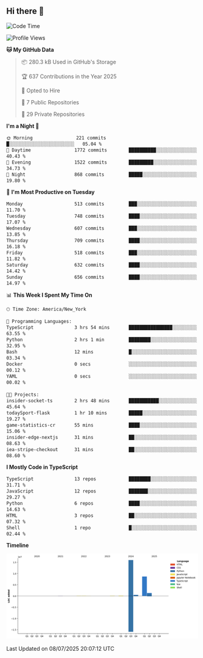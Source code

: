 ## Hi there 👋

<!--START_SECTION:waka-->
![Code Time](http://img.shields.io/badge/Code%20Time-375%20hrs%2056%20mins-blue)

![Profile Views](http://img.shields.io/badge/Profile%20Views-0-blue)

**🐱 My GitHub Data** 

> 📦 280.3 kB Used in GitHub's Storage 
 > 
> 🏆 637 Contributions in the Year 2025
 > 
> 💼 Opted to Hire
 > 
> 📜 7 Public Repositories 
 > 
> 🔑 29 Private Repositories 
 > 
**I'm a Night 🦉** 

```text
🌞 Morning                221 commits         █░░░░░░░░░░░░░░░░░░░░░░░░   05.04 % 
🌆 Daytime                1772 commits        ██████████░░░░░░░░░░░░░░░   40.43 % 
🌃 Evening                1522 commits        █████████░░░░░░░░░░░░░░░░   34.73 % 
🌙 Night                  868 commits         █████░░░░░░░░░░░░░░░░░░░░   19.80 % 
```
📅 **I'm Most Productive on Tuesday** 

```text
Monday                   513 commits         ███░░░░░░░░░░░░░░░░░░░░░░   11.70 % 
Tuesday                  748 commits         ████░░░░░░░░░░░░░░░░░░░░░   17.07 % 
Wednesday                607 commits         ███░░░░░░░░░░░░░░░░░░░░░░   13.85 % 
Thursday                 709 commits         ████░░░░░░░░░░░░░░░░░░░░░   16.18 % 
Friday                   518 commits         ███░░░░░░░░░░░░░░░░░░░░░░   11.82 % 
Saturday                 632 commits         ████░░░░░░░░░░░░░░░░░░░░░   14.42 % 
Sunday                   656 commits         ████░░░░░░░░░░░░░░░░░░░░░   14.97 % 
```


📊 **This Week I Spent My Time On** 

```text
🕑︎ Time Zone: America/New_York

💬 Programming Languages: 
TypeScript               3 hrs 54 mins       ████████████████░░░░░░░░░   63.55 % 
Python                   2 hrs 1 min         ████████░░░░░░░░░░░░░░░░░   32.95 % 
Bash                     12 mins             █░░░░░░░░░░░░░░░░░░░░░░░░   03.34 % 
Docker                   0 secs              ░░░░░░░░░░░░░░░░░░░░░░░░░   00.12 % 
YAML                     0 secs              ░░░░░░░░░░░░░░░░░░░░░░░░░   00.02 % 

🐱‍💻 Projects: 
insider-socket-ts        2 hrs 48 mins       ███████████░░░░░░░░░░░░░░   45.64 % 
todaySport-flask         1 hr 10 mins        █████░░░░░░░░░░░░░░░░░░░░   19.27 % 
game-statistics-cr       55 mins             ████░░░░░░░░░░░░░░░░░░░░░   15.06 % 
insider-edge-nextjs      31 mins             ██░░░░░░░░░░░░░░░░░░░░░░░   08.63 % 
iea-stripe-checkout      31 mins             ██░░░░░░░░░░░░░░░░░░░░░░░   08.60 % 
```

**I Mostly Code in TypeScript** 

```text
TypeScript               13 repos            ████████░░░░░░░░░░░░░░░░░   31.71 % 
JavaScript               12 repos            ███████░░░░░░░░░░░░░░░░░░   29.27 % 
Python                   6 repos             ████░░░░░░░░░░░░░░░░░░░░░   14.63 % 
HTML                     3 repos             ██░░░░░░░░░░░░░░░░░░░░░░░   07.32 % 
Shell                    1 repo              █░░░░░░░░░░░░░░░░░░░░░░░░   02.44 % 
```



**Timeline**

![Lines of Code chart](https://raw.githubusercontent.com/dikshithvishnu/dikshithvishnu/main/assets/bar_graph.png)


 Last Updated on 08/07/2025 20:07:12 UTC
<!--END_SECTION:waka-->
